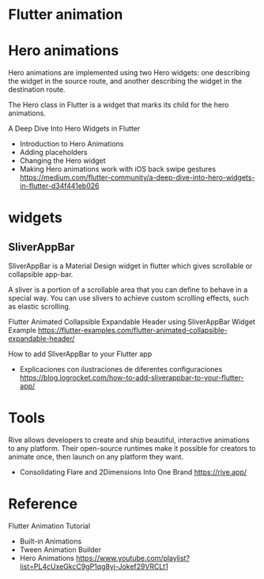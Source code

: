 # Flutter animation




# Hero animations

Hero animations are implemented using two Hero widgets: one describing the widget in the source route, and another describing the widget in the destination route.

The Hero class in Flutter is a widget that marks its child for the hero animations. 

A Deep Dive Into Hero Widgets in Flutter
- Introduction to Hero Animations
- Adding placeholders
- Changing the Hero widget
- Making Hero animations work with iOS back swipe gestures
https://medium.com/flutter-community/a-deep-dive-into-hero-widgets-in-flutter-d34f441eb026
# widgets

## SliverAppBar 

SliverAppBar is a Material Design widget in flutter which gives scrollable or collapsible app-bar. 

A sliver is a portion of a scrollable area that you can define to behave in a special way. You can use slivers to achieve custom scrolling effects, such as elastic scrolling.

Flutter Animated Collapsible Expandable Header using SliverAppBar Widget Example
https://flutter-examples.com/flutter-animated-collapsible-expandable-header/

How to add SliverAppBar to your Flutter app
- Explicaciones con ilustraciones de diferentes configuraciones
https://blog.logrocket.com/how-to-add-sliverappbar-to-your-flutter-app/

# Tools

Rive allows developers to create and ship beautiful, interactive animations to any platform. Their open-source runtimes make it possible for creators to animate once, then launch on any platform they want.
- Consolidating Flare and 2Dimensions Into One Brand
https://rive.app/

# Reference

Flutter Animation Tutorial
- Built-in Animations
- Tween Animation Builder
- Hero Animations
https://www.youtube.com/playlist?list=PL4cUxeGkcC9gP1qg8yj-Jokef29VRCLt1


